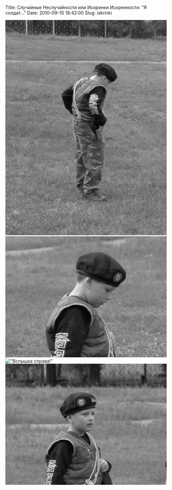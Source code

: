 Title: Случайные Неслучайности или Искринки Искренности: "Я солдат..."
Date: 2010-09-10 18:42:00
Slug: iskrinki


![В поисках отваги](/images/iskrinki/IMG_0305.JPG)
![Задумался...](/images/iskrinki/IMG_0306.JPG) !["Вспышка
справа!"](/images/iskrinki/IMG_0307.JPG)
![Взгляд](/images/iskrinki/IMG_0308.JPG)


